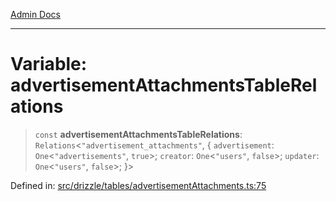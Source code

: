 [Admin Docs](/)

***

# Variable: advertisementAttachmentsTableRelations

> `const` **advertisementAttachmentsTableRelations**: `Relations`\<`"advertisement_attachments"`, \{ `advertisement`: `One`\<`"advertisements"`, `true`\>; `creator`: `One`\<`"users"`, `false`\>; `updater`: `One`\<`"users"`, `false`\>; \}\>

Defined in: [src/drizzle/tables/advertisementAttachments.ts:75](https://github.com/PratapRathi/talawa-api/blob/72aae1e3507e4dd8ad32a69696c05d569e0ed095/src/drizzle/tables/advertisementAttachments.ts#L75)
